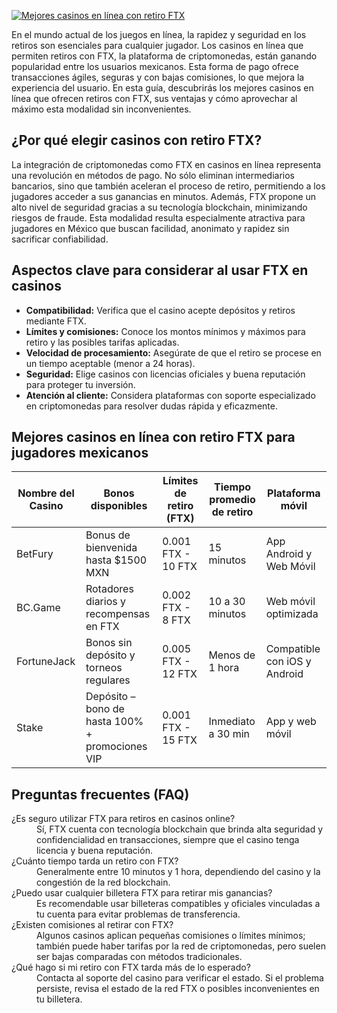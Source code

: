 [![Mejores casinos en línea con retiro FTX](https://123-caf.pages.dev/gitsignup.png)](https://vrmoo.ru/Bt82HjjY)

<p>En el mundo actual de los juegos en línea, la rapidez y seguridad en los retiros son esenciales para cualquier jugador. Los casinos en línea que permiten retiros con FTX, la plataforma de criptomonedas, están ganando popularidad entre los usuarios mexicanos. Esta forma de pago ofrece transacciones ágiles, seguras y con bajas comisiones, lo que mejora la experiencia del usuario. En esta guía, descubrirás los mejores casinos en línea que ofrecen retiros con FTX, sus ventajas y cómo aprovechar al máximo esta modalidad sin inconvenientes.</p>  <h2>¿Por qué elegir casinos con retiro FTX?</h2> <p>La integración de criptomonedas como FTX en casinos en línea representa una revolución en métodos de pago. No sólo eliminan intermediarios bancarios, sino que también aceleran el proceso de retiro, permitiendo a los jugadores acceder a sus ganancias en minutos. Además, FTX propone un alto nivel de seguridad gracias a su tecnología blockchain, minimizando riesgos de fraude. Esta modalidad resulta especialmente atractiva para jugadores en México que buscan facilidad, anonimato y rapidez sin sacrificar confiabilidad.</p>  <h2>Aspectos clave para considerar al usar FTX en casinos</h2> <ul>   <li><strong>Compatibilidad:</strong> Verifica que el casino acepte depósitos y retiros mediante FTX.</li>   <li><strong>Límites y comisiones:</strong> Conoce los montos mínimos y máximos para retiro y las posibles tarifas aplicadas.</li>   <li><strong>Velocidad de procesamiento:</strong> Asegúrate de que el retiro se procese en un tiempo aceptable (menor a 24 horas).</li>   <li><strong>Seguridad:</strong> Elige casinos con licencias oficiales y buena reputación para proteger tu inversión.</li>   <li><strong>Atención al cliente:</strong> Considera plataformas con soporte especializado en criptomonedas para resolver dudas rápida y eficazmente.</li> </ul>  <h2>Mejores casinos en línea con retiro FTX para jugadores mexicanos</h2> <table>   <thead>     <tr>       <th>Nombre del Casino</th>       <th>Bonos disponibles</th>       <th>Límites de retiro (FTX)</th>       <th>Tiempo promedio de retiro</th>       <th>Plataforma móvil</th>     </tr>   </thead>   <tbody>     <tr>       <td>BetFury</td>       <td>Bonus de bienvenida hasta $1500 MXN</td>       <td>0.001 FTX - 10 FTX</td>       <td>15 minutos</td>       <td>App Android y Web Móvil</td>     </tr>     <tr>       <td>BC.Game</td>       <td>Rotadores diarios y recompensas en FTX</td>       <td>0.002 FTX - 8 FTX</td>       <td>10 a 30 minutos</td>       <td>Web móvil optimizada</td>     </tr>     <tr>       <td>FortuneJack</td>       <td>Bonos sin depósito y torneos regulares</td>       <td>0.005 FTX - 12 FTX</td>       <td>Menos de 1 hora</td>       <td>Compatible con iOS y Android</td>     </tr>     <tr>       <td>Stake</td>       <td>Depósito – bono de hasta 100% + promociones VIP</td>       <td>0.001 FTX - 15 FTX</td>       <td>Inmediato a 30 min</td>       <td>App y web móvil</td>     </tr>   </tbody> </table>  <h2>Preguntas frecuentes (FAQ)</h2> <dl>   <dt>¿Es seguro utilizar FTX para retiros en casinos online?</dt>   <dd>Sí, FTX cuenta con tecnología blockchain que brinda alta seguridad y confidencialidad en transacciones, siempre que el casino tenga licencia y buena reputación.</dd>      <dt>¿Cuánto tiempo tarda un retiro con FTX?</dt>   <dd>Generalmente entre 10 minutos y 1 hora, dependiendo del casino y la congestión de la red blockchain.</dd>      <dt>¿Puedo usar cualquier billetera FTX para retirar mis ganancias?</dt>   <dd>Es recomendable usar billeteras compatibles y oficiales vinculadas a tu cuenta para evitar problemas de transferencia.</dd>      <dt>¿Existen comisiones al retirar con FTX?</dt>   <dd>Algunos casinos aplican pequeñas comisiones o límites mínimos; también puede haber tarifas por la red de criptomonedas, pero suelen ser bajas comparadas con métodos tradicionales.</dd>      <dt>¿Qué hago si mi retiro con FTX tarda más de lo esperado?</dt>   <dd>Contacta al soporte del casino para verificar el estado. Si el problema persiste, revisa el estado de la red FTX o posibles inconvenientes en tu billetera.</dd> </dl>